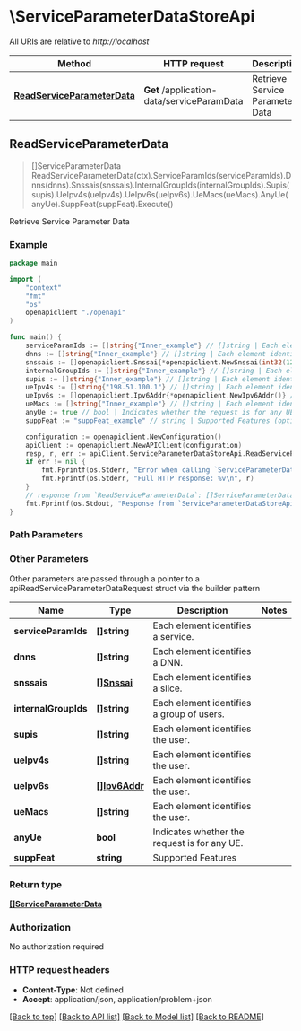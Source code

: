 # \ServiceParameterDataStoreApi

All URIs are relative to *http://localhost*

Method | HTTP request | Description
------------- | ------------- | -------------
[**ReadServiceParameterData**](ServiceParameterDataStoreApi.md#ReadServiceParameterData) | **Get** /application-data/serviceParamData | Retrieve Service Parameter Data



## ReadServiceParameterData

> []ServiceParameterData ReadServiceParameterData(ctx).ServiceParamIds(serviceParamIds).Dnns(dnns).Snssais(snssais).InternalGroupIds(internalGroupIds).Supis(supis).UeIpv4s(ueIpv4s).UeIpv6s(ueIpv6s).UeMacs(ueMacs).AnyUe(anyUe).SuppFeat(suppFeat).Execute()

Retrieve Service Parameter Data

### Example

```go
package main

import (
    "context"
    "fmt"
    "os"
    openapiclient "./openapi"
)

func main() {
    serviceParamIds := []string{"Inner_example"} // []string | Each element identifies a service. (optional)
    dnns := []string{"Inner_example"} // []string | Each element identifies a DNN. (optional)
    snssais := []openapiclient.Snssai{*openapiclient.NewSnssai(int32(123))} // []Snssai | Each element identifies a slice. (optional)
    internalGroupIds := []string{"Inner_example"} // []string | Each element identifies a group of users. (optional)
    supis := []string{"Inner_example"} // []string | Each element identifies the user. (optional)
    ueIpv4s := []string{"198.51.100.1"} // []string | Each element identifies the user. (optional)
    ueIpv6s := []openapiclient.Ipv6Addr{*openapiclient.NewIpv6Addr()} // []Ipv6Addr | Each element identifies the user. (optional)
    ueMacs := []string{"Inner_example"} // []string | Each element identifies the user. (optional)
    anyUe := true // bool | Indicates whether the request is for any UE. (optional)
    suppFeat := "suppFeat_example" // string | Supported Features (optional)

    configuration := openapiclient.NewConfiguration()
    apiClient := openapiclient.NewAPIClient(configuration)
    resp, r, err := apiClient.ServiceParameterDataStoreApi.ReadServiceParameterData(context.Background()).ServiceParamIds(serviceParamIds).Dnns(dnns).Snssais(snssais).InternalGroupIds(internalGroupIds).Supis(supis).UeIpv4s(ueIpv4s).UeIpv6s(ueIpv6s).UeMacs(ueMacs).AnyUe(anyUe).SuppFeat(suppFeat).Execute()
    if err != nil {
        fmt.Fprintf(os.Stderr, "Error when calling `ServiceParameterDataStoreApi.ReadServiceParameterData``: %v\n", err)
        fmt.Fprintf(os.Stderr, "Full HTTP response: %v\n", r)
    }
    // response from `ReadServiceParameterData`: []ServiceParameterData
    fmt.Fprintf(os.Stdout, "Response from `ServiceParameterDataStoreApi.ReadServiceParameterData`: %v\n", resp)
}
```

### Path Parameters



### Other Parameters

Other parameters are passed through a pointer to a apiReadServiceParameterDataRequest struct via the builder pattern


Name | Type | Description  | Notes
------------- | ------------- | ------------- | -------------
 **serviceParamIds** | **[]string** | Each element identifies a service. | 
 **dnns** | **[]string** | Each element identifies a DNN. | 
 **snssais** | [**[]Snssai**](Snssai.md) | Each element identifies a slice. | 
 **internalGroupIds** | **[]string** | Each element identifies a group of users. | 
 **supis** | **[]string** | Each element identifies the user. | 
 **ueIpv4s** | **[]string** | Each element identifies the user. | 
 **ueIpv6s** | [**[]Ipv6Addr**](Ipv6Addr.md) | Each element identifies the user. | 
 **ueMacs** | **[]string** | Each element identifies the user. | 
 **anyUe** | **bool** | Indicates whether the request is for any UE. | 
 **suppFeat** | **string** | Supported Features | 

### Return type

[**[]ServiceParameterData**](ServiceParameterData.md)

### Authorization

No authorization required

### HTTP request headers

- **Content-Type**: Not defined
- **Accept**: application/json, application/problem+json

[[Back to top]](#) [[Back to API list]](../README.md#documentation-for-api-endpoints)
[[Back to Model list]](../README.md#documentation-for-models)
[[Back to README]](../README.md)

